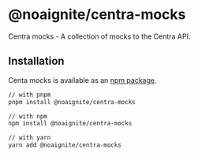 # @noaignite/centra-mocks

Centra mocks - A collection of mocks to the Centra API.

## Installation

Centa mocks is available as an [npm package](https://www.npmjs.com/package/@noaignite/centra-mocks).

```sh
// with pnpm
pnpm install @noaignite/centra-mocks

// with npm
npm install @noaignite/centra-mocks

// with yarn
yarn add @noaignite/centra-mocks
```

